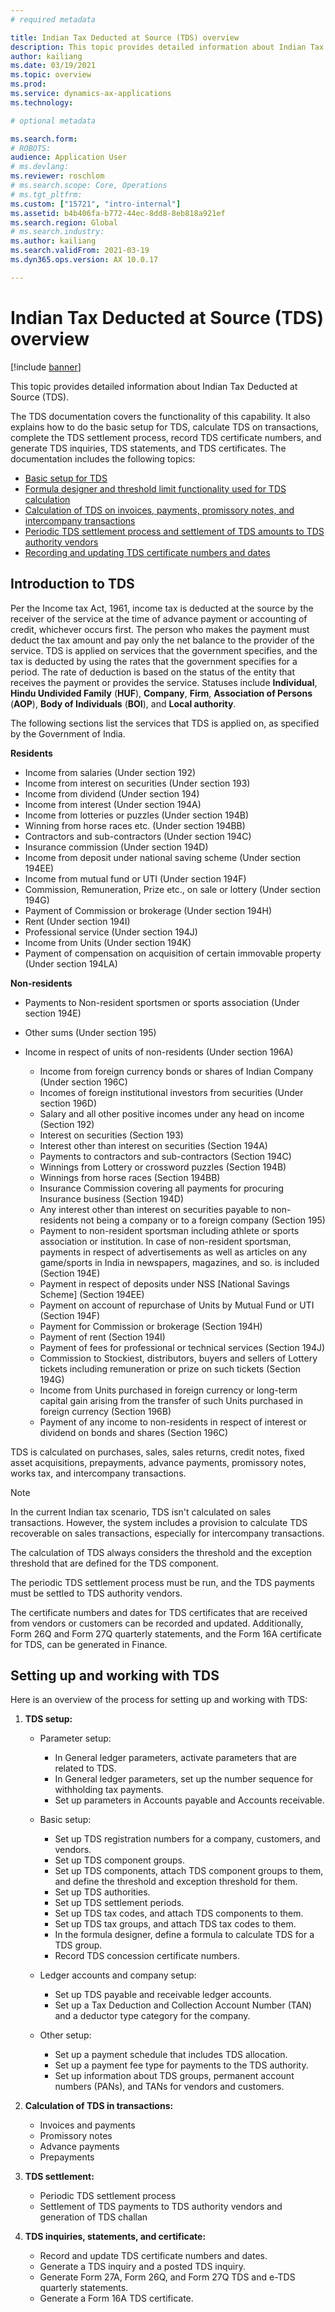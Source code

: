 ```yaml
---
# required metadata

title: Indian Tax Deducted at Source (TDS) overview
description: This topic provides detailed information about Indian Tax Deducted at Source (TDS). The TDS documentation covers the functionality of this capability. 
author: kailiang
ms.date: 03/19/2021
ms.topic: overview
ms.prod: 
ms.service: dynamics-ax-applications
ms.technology: 

# optional metadata

ms.search.form: 
# ROBOTS: 
audience: Application User
# ms.devlang: 
ms.reviewer: roschlom
# ms.search.scope: Core, Operations
# ms.tgt_pltfrm: 
ms.custom: ["15721", "intro-internal"]
ms.assetid: b4b406fa-b772-44ec-8dd8-8eb818a921ef
ms.search.region: Global
# ms.search.industry: 
ms.author: kailiang
ms.search.validFrom: 2021-03-19
ms.dyn365.ops.version: AX 10.0.17

---
```


# Indian Tax Deducted at Source (TDS) overview

[!include [banner](../includes/banner.md)]

This topic provides detailed information about Indian Tax Deducted at Source (TDS).

The TDS documentation covers the functionality of this capability. It also explains how to do the basic setup for TDS, calculate TDS on transactions, complete the TDS settlement process, record TDS certificate numbers, and generate TDS inquiries, TDS statements, and TDS certificates. The documentation includes the following topics:

- [Basic setup for TDS](apac-ind-TDS-TDS-ledger-accounts-setup.md)
- [Formula designer and threshold limit functionality used for TDS calculation](apac-ind-TDS-Formula-designer.md)
- [Calculation of TDS on invoices, payments, promissory notes, and intercompany transactions](apac-ind-TDS-Calculate-TDS-on-invoices-using-journals.md)
- [Periodic TDS settlement process and settlement of TDS amounts to TDS authority vendors](apac-ind-TDS-Run-the-periodic-TDS-settlement-process.md)
- [Recording and updating TDS certificate numbers and dates](apac-ind-TDS-Record-TDS-concession-certificate-numbers.md)

## Introduction to TDS

Per the Income tax Act, 1961, income tax is deducted at the source by the receiver of the service at the time of advance payment or accounting of credit, whichever occurs first. The person who makes the payment must deduct the tax amount and pay only the net balance to the provider of the service. TDS is applied on services that the government specifies, and the tax is deducted by using the rates that the government specifies for a period. The rate of deduction is based on the status of the entity that receives the payment or provides the service. Statuses include **Individual**, **Hindu Undivided Family** (**HUF**), **Company**, **Firm**, **Association of Persons** (**AOP**), **Body of Individuals** (**BOI**), and **Local authority**.

The following sections list the services that TDS is applied on, as specified by the Government of India.

**Residents**

- Income from salaries (Under section 192)
- Income from interest on securities (Under section 193)
- Income from dividend (Under section 194)
- Income from interest (Under section 194A)
- Income from lotteries or puzzles (Under section 194B)
- Winning from horse races etc. (Under section 194BB)
- Contractors and sub-contractors (Under section 194C)
- Insurance commission (Under section 194D)
- Income from deposit under national saving scheme (Under section 194EE)
- Income from mutual fund or UTI (Under section 194F)
- Commission, Remuneration, Prize etc., on sale or lottery (Under section 194G)
- Payment of Commission or brokerage (Under section 194H)
- Rent (Under section 194I)
- Professional service (Under section 194J)
- Income from Units (Under section 194K)
- Payment of compensation on acquisition of certain immovable property (Under section 194LA)

**Non-residents**

- Payments to Non-resident sportsmen or sports association (Under section 194E)
- Other sums (Under section 195)
- Income in respect of units of non-residents (Under section 196A)

    - Income from foreign currency bonds or shares of Indian Company (Under section 196C)
    - Incomes of foreign institutional investors from securities (Under section 196D)
    - Salary and all other positive incomes under any head on income (Section 192)
    - Interest on securities (Section 193)
    - Interest other than interest on securities (Section 194A)
    - Payments to contractors and sub-contractors (Section 194C)
    - Winnings from Lottery or crossword puzzles (Section 194B)
    - Winnings from horse races (Section 194BB)
    - Insurance Commission covering all payments for procuring Insurance business (Section 194D)
    - Any interest other than interest on securities payable to non-residents not being a company or to a foreign company (Section 195)
    - Payment to non-resident sportsman including athlete or sports association or institution. In case of non-resident sportsman, payments in respect of advertisements as well as articles on any game/sports in India in newspapers, magazines, and so. is included (Section 194E)
    - Payment in respect of deposits under NSS \[National Savings Scheme\] (Section 194EE)
    - Payment on account of repurchase of Units by Mutual Fund or UTI (Section 194F)
    - Payment for Commission or brokerage (Section 194H)
    - Payment of rent (Section 194I)
    - Payment of fees for professional or technical services (Section 194J)
    - Commission to Stockiest, distributors, buyers and sellers of Lottery tickets including remuneration or prize on such tickets (Section 194G)
    - Income from Units purchased in foreign currency or long-term capital gain arising from the transfer of such Units purchased in foreign currency (Section 196B)
    - Payment of any income to non-residents in respect of interest or dividend on bonds and shares (Section 196C)

TDS is calculated on purchases, sales, sales returns, credit notes, fixed asset acquisitions, prepayments, advance payments, promissory notes, works tax, and intercompany transactions.

> [!NOTE]
> In the current Indian tax scenario, TDS isn't calculated on sales transactions. However, the system includes a provision to calculate TDS recoverable on sales transactions, especially for intercompany transactions.

The calculation of TDS always considers the threshold and the exception threshold that are defined for the TDS component.

The periodic TDS settlement process must be run, and the TDS payments must be settled to TDS authority vendors.

The certificate numbers and dates for TDS certificates that are received from vendors or customers can be recorded and updated. Additionally, Form 26Q and Form 27Q quarterly statements, and the Form 16A certificate for TDS, can be generated in Finance.

## Setting up and working with TDS

Here is an overview of the process for setting up and working with TDS:

1. **TDS setup:**

    - Parameter setup:

        - In General ledger parameters, activate parameters that are related to TDS.
        - In General ledger parameters, set up the number sequence for withholding tax payments.
        - Set up parameters in Accounts payable and Accounts receivable.

    - Basic setup:

        - Set up TDS registration numbers for a company, customers, and vendors.
        - Set up TDS component groups.
        - Set up TDS components, attach TDS component groups to them, and define the threshold and exception threshold for them.
        - Set up TDS authorities.
        - Set up TDS settlement periods.
        - Set up TDS tax codes, and attach TDS components to them.
        - Set up TDS tax groups, and attach TDS tax codes to them.
        - In the formula designer, define a formula to calculate TDS for a TDS group.
        - Record TDS concession certificate numbers.

    - Ledger accounts and company setup:

        - Set up TDS payable and receivable ledger accounts.
        - Set up a Tax Deduction and Collection Account Number (TAN) and a deductor type category for the company.

    - Other setup:

        - Set up a payment schedule that includes TDS allocation.
        - Set up a payment fee type for payments to the TDS authority.
        - Set up information about TDS groups, permanent account numbers (PANs), and TANs for vendors and customers.

2. **Calculation of TDS in transactions:**

    - Invoices and payments
    - Promissory notes
    - Advance payments
    - Prepayments

3. **TDS settlement:**

    - Periodic TDS settlement process
    - Settlement of TDS payments to TDS authority vendors and generation of TDS challan

4. **TDS inquiries, statements, and certificate:**

    - Record and update TDS certificate numbers and dates.
    - Generate a TDS inquiry and a posted TDS inquiry.
    - Generate Form 27A, Form 26Q, and Form 27Q TDS and e-TDS quarterly statements.
    - Generate a Form 16A TDS certificate.
